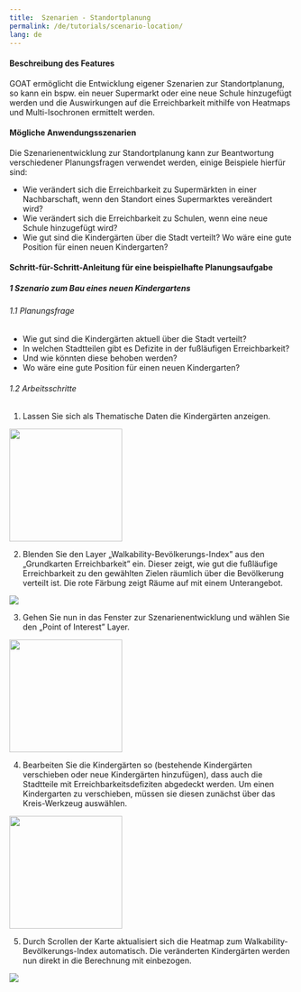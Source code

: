 ```yaml
---
title:  Szenarien - Standortplanung
permalink: /de/tutorials/scenario-location/
lang: de
---
```


#### Beschreibung des Features
GOAT ermöglicht die Entwicklung eigener Szenarien zur Standortplanung, so kann ein bspw. ein neuer Supermarkt oder eine neue Schule hinzugefügt werden und die Auswirkungen auf die Erreichbarkeit mithilfe von Heatmaps und Multi-Isochronen ermittelt werden. 

#### Mögliche Anwendungsszenarien
Die Szenarienentwicklung zur Standortplanung kann zur Beantwortung verschiedener Planungsfragen verwendet werden, einige Beispiele hierfür sind:
- Wie verändert sich die Erreichbarkeit zu Supermärkten in einer Nachbarschaft, wenn den Standort eines Supermarktes vereändert wird?
- Wie verändert sich die Erreichbarkeit zu Schulen, wenn eine neue Schule hinzugefügt wird?
- Wie gut sind die Kindergärten über die Stadt verteilt? Wo wäre eine gute Position für einen neuen Kindergarten? 


#### Schritt-für-Schritt-Anleitung für eine beispielhafte Planungsaufgabe
##### 1 Szenario zum Bau eines neuen Kindergartens
###### 1.1 Planungsfrage
- Wie gut sind die Kindergärten aktuell über die Stadt verteilt? 
- In welchen Stadtteilen gibt es Defizite in der fußläufigen Erreichbarkeit? 
- Und wie könnten diese behoben werden?
- Wo wäre eine gute Position für einen neuen Kindergarten? 


###### 1.2 Arbeitsschritte
1. Lassen Sie sich als Thematische Daten die Kindergärten anzeigen.  
<img class="img-responsive" src="../../img/Docs/training materials/Scenario_POIs/kindergarten.png" style="height:200px;">

2. Blenden Sie den Layer „Walkability-Bevölkerungs-Index” aus den „Grundkarten Erreichbarkeit” ein. Dieser zeigt, wie gut die fußläufige Erreichbarkeit zu den gewählten Zielen räumlich über die Bevölkerung verteilt ist. Die rote Färbung zeigt Räume auf mit einem Unterangebot.  
<img class="img-responsive" src="../../img/Docs/training materials/Scenario_POIs/walkability_popoulation_index.png">

3. Gehen Sie nun in das Fenster zur Szenarienentwicklung und wählen Sie den „Point of Interest” Layer.  
<img class="img-responsive" src="../../img/Docs/training materials/Scenario_POIs/PointofInterest.png" style="height:200px;">

4. Bearbeiten Sie die Kindergärten so (bestehende Kindergärten verschieben oder neue Kindergärten hinzufügen), dass auch die Stadtteile mit Erreichbarkeitsdefiziten abgedeckt werden. Um einen Kindergarten zu verschieben, müssen sie diesen zunächst über das Kreis-Werkzeug auswählen.  
<img class="img-responsive" src="../../img/Docs/training materials/Scenario_POIs/circle_tool.png" style="height:200px;">

5. Durch Scrollen der Karte aktualisiert sich die Heatmap zum Walkability-Bevölkerungs-Index automatisch. Die veränderten Kindergärten werden nun direkt in die Berechnung mit einbezogen.  
<img class="img-responsive" src="../../img/Docs/training materials/Scenario_POIs/new_kindergarden.png">
